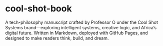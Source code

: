 # cool-shot-book
A tech-philosophy manuscript crafted by Professor O under the Cool Shot Systems brand—exploring intelligent systems, creative logic, and Africa’s digital future. Written in Markdown, deployed with GitHub Pages, and designed to make readers think, build, and dream.
